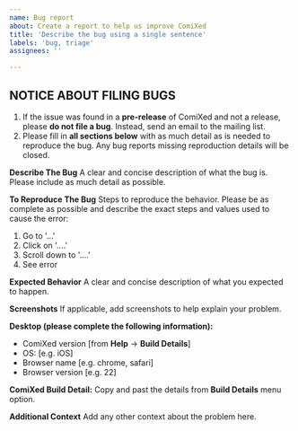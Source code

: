 ```yaml
---
name: Bug report
about: Create a report to help us improve ComiXed
title: 'Describe the bug using a single sentence'
labels: 'bug, triage'
assignees: ''

---
```


## NOTICE ABOUT FILING BUGS
1. If the issue was found in a **pre-release** of ComiXed and not a release, please **do not file a bug**. Instead, send an email to the mailing list. 
1. Please fill in **all sections below** with as much detail as is needed to reproduce the bug. Any bug reports missing reproduction details will be closed.

**Describe The Bug**
A clear and concise description of what the bug is. Please include as much detail as possible.

**To Reproduce The Bug**
Steps to reproduce the behavior. Please be as complete as possible and describe the exact steps and values used to cause the error:
1. Go to '...'
1. Click on '....'
1. Scroll down to '....'
1. See error

**Expected Behavior**
A clear and concise description of what you expected to happen.

**Screenshots**
If applicable, add screenshots to help explain your problem.

**Desktop (please complete the following information):**
 - ComiXed version [from **Help** -> **Build Details**]
 - OS: [e.g. iOS]
 - Browser name [e.g. chrome, safari]
 - Browser version [e.g. 22]

**ComiXed Build Detail:**
Copy and past the details from **Build Details** menu option.

**Additional Context**
Add any other context about the problem here.
